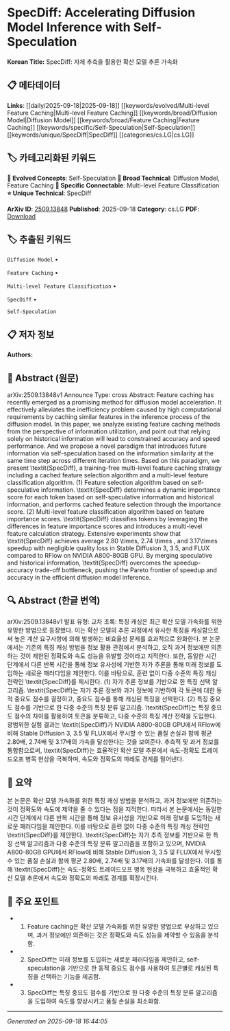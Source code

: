 
# SpecDiff: Accelerating Diffusion Model Inference with Self-Speculation

**Korean Title:** SpecDiff: 자체 추측을 활용한 확산 모델 추론 가속화

## 📋 메타데이터

**Links**: [[daily/2025-09-18|2025-09-18]] [[keywords/evolved/Multi-level Feature Caching|Multi-level Feature Caching]] [[keywords/broad/Diffusion Model|Diffusion Model]] [[keywords/broad/Feature Caching|Feature Caching]] [[keywords/specific/Self-Speculation|Self-Speculation]] [[keywords/unique/SpecDiff|SpecDiff]] [[categories/cs.LG|cs.LG]]

## 🏷️ 카테고리화된 키워드
**🚀 Evolved Concepts**: Self-Speculation
**🔬 Broad Technical**: Diffusion Model, Feature Caching
**🔗 Specific Connectable**: Multi-level Feature Classification
**⭐ Unique Technical**: SpecDiff

**ArXiv ID**: [2509.13848](https://arxiv.org/abs/2509.13848)
**Published**: 2025-09-18
**Category**: cs.LG
**PDF**: [Download](https://arxiv.org/pdf/2509.13848.pdf)


## 🏷️ 추출된 키워드



`Diffusion Model` • 

`Feature Caching` • 

`Multi-level Feature Classification` • 

`SpecDiff` • 

`Self-Speculation`



## 📋 저자 정보

**Authors:** 

## 📄 Abstract (원문)

arXiv:2509.13848v1 Announce Type: cross 
Abstract: Feature caching has recently emerged as a promising method for diffusion model acceleration. It effectively alleviates the inefficiency problem caused by high computational requirements by caching similar features in the inference process of the diffusion model. In this paper, we analyze existing feature caching methods from the perspective of information utilization, and point out that relying solely on historical information will lead to constrained accuracy and speed performance. And we propose a novel paradigm that introduces future information via self-speculation based on the information similarity at the same time step across different iteration times. Based on this paradigm, we present \textit{SpecDiff}, a training-free multi-level feature caching strategy including a cached feature selection algorithm and a multi-level feature classification algorithm. (1) Feature selection algorithm based on self-speculative information. \textit{SpecDiff} determines a dynamic importance score for each token based on self-speculative information and historical information, and performs cached feature selection through the importance score. (2) Multi-level feature classification algorithm based on feature importance scores. \textit{SpecDiff} classifies tokens by leveraging the differences in feature importance scores and introduces a multi-level feature calculation strategy. Extensive experiments show that \textit{SpecDiff} achieves average 2.80 \times, 2.74 \times , and 3.17\times speedup with negligible quality loss in Stable Diffusion 3, 3.5, and FLUX compared to RFlow on NVIDIA A800-80GB GPU. By merging speculative and historical information, \textit{SpecDiff} overcomes the speedup-accuracy trade-off bottleneck, pushing the Pareto frontier of speedup and accuracy in the efficient diffusion model inference.

## 🔍 Abstract (한글 번역)

arXiv:2509.13848v1 발표 유형: 교차
초록: 특징 캐싱은 최근 확산 모델 가속화를 위한 유망한 방법으로 등장했다. 이는 확산 모델의 추론 과정에서 유사한 특징을 캐싱함으로써 높은 계산 요구사항에 의해 발생하는 비효율성 문제를 효과적으로 완화한다. 본 논문에서는 기존의 특징 캐싱 방법을 정보 활용 관점에서 분석하고, 오직 과거 정보에만 의존하는 것이 제한된 정확도와 속도 성능을 유발할 것이라고 지적한다. 또한, 동일한 시간 단계에서 다른 반복 시간을 통해 정보 유사성에 기반한 자가 추론을 통해 미래 정보를 도입하는 새로운 패러다임을 제안한다. 이를 바탕으로, 훈련 없이 다중 수준의 특징 캐싱 전략인 \textit{SpecDiff}를 제시한다. (1) 자가 추론 정보를 기반으로 한 특징 선택 알고리즘. \textit{SpecDiff}는 자가 추론 정보와 과거 정보에 기반하여 각 토큰에 대한 동적 중요도 점수를 결정하고, 중요도 점수를 통해 캐싱된 특징을 선택한다. (2) 특징 중요도 점수를 기반으로 한 다중 수준의 특징 분류 알고리즘. \textit{SpecDiff}는 특징 중요도 점수의 차이를 활용하여 토큰을 분류하고, 다중 수준의 특징 계산 전략을 도입한다. 광범위한 실험 결과는 \textit{SpecDiff}가 NVIDIA A800-80GB GPU에서 RFlow에 비해 Stable Diffusion 3, 3.5 및 FLUX에서 무시할 수 있는 품질 손실과 함께 평균 2.80배, 2.74배 및 3.17배의 가속을 달성한다는 것을 보여준다. 추측적 및 과거 정보를 통합함으로써, \textit{SpecDiff}는 효율적인 확산 모델 추론에서 속도-정확도 트레이드오프 병목 현상을 극복하며, 속도와 정확도의 파레토 경계를 밀어낸다.

## 📝 요약

본 논문은 확산 모델 가속화를 위한 특징 캐싱 방법을 분석하고, 과거 정보에만 의존하는 것이 정확도와 속도에 제약을 줄 수 있다는 점을 지적한다. 따라서 본 논문에서는 동일한 시간 단계에서 다른 반복 시간을 통해 정보 유사성을 기반으로 미래 정보를 도입하는 새로운 패러다임을 제안한다. 이를 바탕으로 훈련 없이 다중 수준의 특징 캐싱 전략인 \textit{SpecDiff}를 제안한다. \textit{SpecDiff}는 자가 추측 정보를 기반으로 한 특징 선택 알고리즘과 다중 수준의 특징 분류 알고리즘을 포함하고 있으며, NVIDIA A800-80GB GPU에서 RFlow에 비해 Stable Diffusion 3, 3.5 및 FLUX에서 무시할 수 있는 품질 손실과 함께 평균 2.80배, 2.74배 및 3.17배의 가속화를 달성한다. 이를 통해 \textit{SpecDiff}는 속도-정확도 트레이드오프 병목 현상을 극복하고 효율적인 확산 모델 추론에서 속도와 정확도의 파레토 경계를 확장시킨다.

## 🎯 주요 포인트


- 1. Feature caching은 확산 모델 가속화를 위한 유망한 방법으로 부상하고 있으며, 과거 정보에만 의존하는 것은 정확도와 속도 성능을 제약할 수 있음을 분석함.

- 2. SpecDiff는 미래 정보를 도입하는 새로운 패러다임을 제안하고, self-speculation을 기반으로 한 동적 중요도 점수를 사용하여 토큰별로 캐싱된 특징을 선택하는 기능을 제공함.

- 3. SpecDiff는 특징 중요도 점수를 기반으로 한 다중 수준의 특징 분류 알고리즘을 도입하여 속도를 향상시키고 품질 손실을 최소화함.


---

*Generated on 2025-09-18 16:44:05*